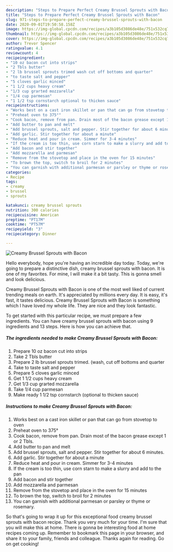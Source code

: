 ```yaml
---
description: "Steps to Prepare Perfect Creamy Brussel Sprouts with Bacon"
title: "Steps to Prepare Perfect Creamy Brussel Sprouts with Bacon"
slug: 971-steps-to-prepare-perfect-creamy-brussel-sprouts-with-bacon
date: 2020-09-01T19:50:58.158Z
image: https://img-global.cpcdn.com/recipes/a3b105d3086de48e/751x532cq70/creamy-brussel-sprouts-with-bacon-recipe-main-photo.jpg
thumbnail: https://img-global.cpcdn.com/recipes/a3b105d3086de48e/751x532cq70/creamy-brussel-sprouts-with-bacon-recipe-main-photo.jpg
cover: https://img-global.cpcdn.com/recipes/a3b105d3086de48e/751x532cq70/creamy-brussel-sprouts-with-bacon-recipe-main-photo.jpg
author: Trevor Spencer
ratingvalue: 4.1
reviewcount: 4
recipeingredient:
- "10 oz bacon cut into strips"
- "2 Tbls butter"
- "2 lb brussel sprouts trimed wash cut off bottoms and quarter"
- "to taste salt and pepper"
- "5 cloves garlic minced"
- "1 1/2 cups heavy cream"
- "1/3 cup grarted mozzarella"
- "1/4 cup parmesan"
- "1 1/2 tsp cornstarch optional to thicken sauce"
recipeinstructions:
- "Works best on a cast iron skillet or pan that can go from stovetop to oven"
- "Preheat oven to 375°"
- "Cook bacon, remove from pan. Drain most of the bacon grease except 1 or 2 Tbls."
- "Add butter to pan and melt"
- "Add brussel sprouts, salt and pepper. Stir together for about 6 minutes."
- "Add garlic. Stir together for about a minute"
- "Reduce heat and pour in cream. Simmer for 3-4 minutes"
- "If the cream is too thin, use corn starn to make a slurry and add to the pan"
- "Add bacon and stir together"
- "Add mozzarella and parmesan"
- "Remove from the stovetop and place in the oven for 15 minutes"
- "To brown the top, switch to broil for 2 minutes"
- "You can garnish with additional parmesan or parsley or thyme or rosemary."
categories:
- Recipe
tags:
- creamy
- brussel
- sprouts

katakunci: creamy brussel sprouts 
nutrition: 300 calories
recipecuisine: American
preptime: "PT17M"
cooktime: "PT57M"
recipeyield: "3"
recipecategory: Dinner

---
```



![Creamy Brussel Sprouts with Bacon](https://img-global.cpcdn.com/recipes/a3b105d3086de48e/751x532cq70/creamy-brussel-sprouts-with-bacon-recipe-main-photo.jpg)

Hello everybody, hope you're having an incredible day today. Today, we're going to prepare a distinctive dish, creamy brussel sprouts with bacon. It is one of my favorites. For mine, I will make it a bit tasty. This is gonna smell and look delicious.

Creamy Brussel Sprouts with Bacon is one of the most well liked of current trending meals on earth. It's appreciated by millions every day. It is easy, it's fast, it tastes delicious. Creamy Brussel Sprouts with Bacon is something which I have loved my whole life. They are nice and they look fantastic.




To get started with this particular recipe, we must prepare a few ingredients. You can have creamy brussel sprouts with bacon using 9 ingredients and 13 steps. Here is how you can achieve that.

<!--inarticleads1-->

##### The ingredients needed to make Creamy Brussel Sprouts with Bacon:

1. Prepare 10 oz bacon cut into strips
1. Take 2 Tbls butter
1. Prepare 2 lb brussel sprouts trimed. (wash, cut off bottoms and quarter
1. Take to taste salt and pepper
1. Prepare 5 cloves garlic minced
1. Get 1 1/2 cups heavy cream
1. Get 1/3 cup grarted mozzarella
1. Take 1/4 cup parmesan
1. Make ready 1 1/2 tsp cornstarch (optional to thicken sauce)




<!--inarticleads2-->

##### Instructions to make Creamy Brussel Sprouts with Bacon:

1. Works best on a cast iron skillet or pan that can go from stovetop to oven
1. Preheat oven to 375°
1. Cook bacon, remove from pan. Drain most of the bacon grease except 1 or 2 Tbls.
1. Add butter to pan and melt
1. Add brussel sprouts, salt and pepper. Stir together for about 6 minutes.
1. Add garlic. Stir together for about a minute
1. Reduce heat and pour in cream. Simmer for 3-4 minutes
1. If the cream is too thin, use corn starn to make a slurry and add to the pan
1. Add bacon and stir together
1. Add mozzarella and parmesan
1. Remove from the stovetop and place in the oven for 15 minutes
1. To brown the top, switch to broil for 2 minutes
1. You can garnish with additional parmesan or parsley or thyme or rosemary.




So that's going to wrap it up for this exceptional food creamy brussel sprouts with bacon recipe. Thank you very much for your time. I'm sure that you will make this at home. There is gonna be interesting food at home recipes coming up. Remember to bookmark this page in your browser, and share it to your family, friends and colleague. Thanks again for reading. Go on get cooking!
